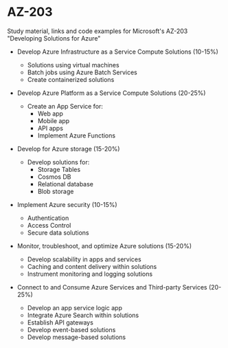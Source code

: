 # AZ-203
Study material, links and code examples for Microsoft's AZ-203 "Developing Solutions for Azure" 

* Develop Azure Infrastructure as a Service Compute Solutions (10-15%)
	- Solutions using virtual machines
	- Batch jobs using Azure Batch Services
	- Create containerized solutions

* Develop Azure Platform as a Service Compute Solutions (20-25%)
    - Create an App Service for:
        - Web app
        - Mobile app
		- API apps
		- Implement Azure Functions

* Develop for Azure storage (15-20%)
	- Develop solutions for:
		- Storage Tables
		- Cosmos DB 
		- Relational database
		- Blob storage

* Implement Azure security (10-15%)
	- Authentication
	- Access Control
	- Secure data solutions

* Monitor, troubleshoot, and optimize Azure solutions (15-20%)
	- Develop scalability in apps and services
	- Caching and content delivery within solutions
	- Instrument monitoring and logging solutions 

* Connect to and Consume Azure Services and Third-party Services (20-25%)
	- Develop an app service logic app
	- Integrate Azure Search within solutions
	- Establish API gateways
	- Develop event-based solutions
	- Develop message-based solutions
